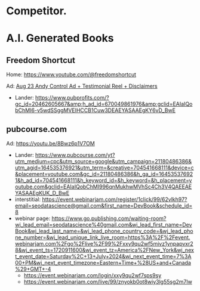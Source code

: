 # Competitor.
# A.I. Generated Books
## Freedom Shortcut
Home: https://www.youtube.com/@freedomshortcut

Ad: [Aug 23 Andy Control Ad + Testimonial Reel + Disclaimers](https://youtu.be/jyGqieD3UMg)
- Lander: https://www.pubprofits.com/?gc_id=20462605667&amp;h_ad_id=670049861976&amp;gclid=EAIaIQobChMI6-v5wdSSggMVEIHCCB1Cuw3DEAEYASAAEgKY6vD_BwE

## pubcourse.com
Ad: https://youtu.be/8Bwz6p1V7OM
- Lander: https://www.pubcourse.com/yt?utm_medium=cpc&utm_source=google&utm_campaign=21180486386&utm_agid=164535376921&utm_term=&creative=704541668111&device=c&placement=youtube.com&gc_id=21180486386&h_ga_id=164535376921&h_ad_id=704541668111&h_keyword_id=&h_keyword=&h_placement=youtube.com&gclid=EAIaIQobChMI996qnMukhwMVhSc4Ch3V4QAEEAEYASAAEgKUK_D_BwE
- interstitial: https://event.webinarjam.com/register/1click/99/62vlkh97?email=seodatascience@gmail.com&first_name=DevBook&schedule_id=8
- webinar page: https://www.go.publishing.com/waiting-room?wj_lead_email=seodatascience%40gmail.com&wj_lead_first_name=DevBook&wj_lead_last_name=&wj_lead_phone_country_code=&wj_lead_phone_number=&wj_lead_unique_link_live_room=https%3A%2F%2Fevent.webinarjam.com%2Fgo%2Flive%2F99%2Fxxy9qu2wf5mivz1ynpapvxr28&wj_event_ts=1720911600&wj_event_tz=America%2FNew_York&wj_next_event_date=Saturday%2C+13+July+2024&wj_next_event_time=7%3A00+PM&wj_next_event_timezone=Eastern+Time+%28US+and+Canada%29+GMT+-4
  - https://event.webinarjam.com/login/xxy9qu2wf7sps9sy
  - https://event.webinarjam.com/live/99/znyokb0ot8wiy3lg55sg2m7lw
